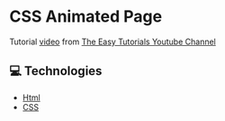 # CSS Animated Page

Tutorial [video](https://www.youtube.com/watch?v=CZTCciHE72I&ab_channel=EasyTutorials) from [The Easy Tutorials Youtube Channel](https://www.youtube.com/channel/UCkjoHfkLEy7ZT4bA2myJ8xA)

## :computer: Technologies

- [Html](https://www.w3schools.com/html/)
- [CSS](https://www.w3schools.com/css/)
